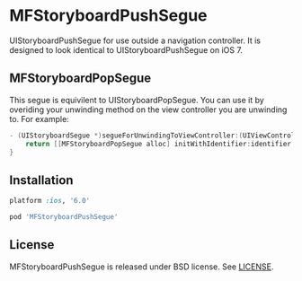 MFStoryboardPushSegue
=====================

UIStoryboardPushSegue for use outside a navigation controller. It is designed
to look identical to UIStoryboardPushSegue on iOS 7.

## MFStoryboardPopSegue

This segue is equivilent to UIStoryboardPopSegue. You can use it by overiding
your unwinding method on the view controller you are unwinding to. For example:

```objective-c
- (UIStoryboardSegue *)segueForUnwindingToViewController:(UIViewController *)toViewController fromViewController:(UIViewController *)fromViewController identifier:(NSString *)identifier {
    return [[MFStoryboardPopSegue alloc] initWithIdentifier:identifier source:fromViewController destination:toViewController];
}
```

## Installation

```ruby
platform :ios, '6.0'

pod 'MFStoryboardPushSegue'
```

## License

MFStoryboardPushSegue is released under BSD license. See [LICENSE](LICENSE).

